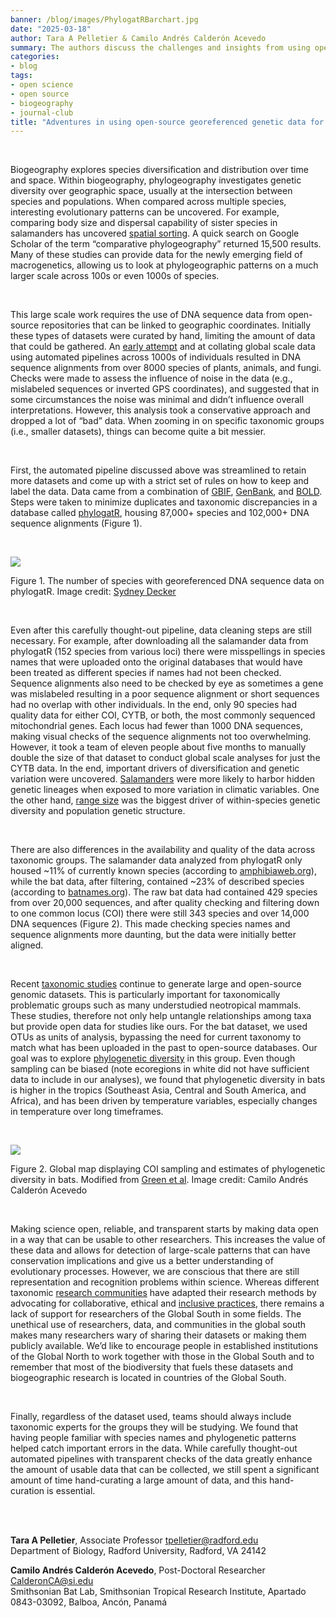 ```yaml
---
banner: /blog/images/PhylogatRBarchart.jpg 
date: "2025-03-18"  
author: Tara A Pelletier & Camilo Andrés Calderón Acevedo
summary: The authors discuss the challenges and insights from using open-source georeferenced genetic data for large-scale biogeography.
categories:
- blog
tags: 
- open science
- open source
- biogeography
- journal-club
title: "Adventures in using open-source georeferenced genetic data for large-scale biogeography" 
---
```


&nbsp;

Biogeography explores species diversification and distribution over time and space. Within biogeography, phylogeography investigates genetic diversity over geographic space, usually at the intersection between species and populations. When compared across multiple species, interesting evolutionary patterns can be uncovered. For example, comparing body size and dispersal capability of sister species in salamanders has uncovered [spatial sorting](https://onlinelibrary.wiley.com/doi/10.1111/jbi.12833). A quick search on Google Scholar of the term “comparative phylogeography” returned 15,500 results. Many of these studies can provide data for the newly emerging field of macrogenetics, allowing us to look at phylogeographic patterns on a much larger scale across 100s or even 1000s of species.  

&nbsp;  

This large scale work requires the use of DNA sequence data from open-source repositories that can be linked to geographic coordinates. Initially these types of datasets were curated by hand, limiting the amount of data that could be gathered. An [early attempt](https://royalsocietypublishing.org/doi/10.1098/rsbl.2017.0566) and  at collating global scale data using automated pipelines across 1000s of individuals resulted in DNA sequence alignments from over 8000 species of plants, animals, and fungi. Checks were made to assess the influence of noise in the data (e.g., mislabeled sequences or inverted GPS coordinates), and suggested that in some circumstances the noise was minimal and didn’t influence overall interpretations. However, this analysis took a conservative approach and dropped a lot of “bad” data. When zooming in on specific taxonomic groups (i.e., smaller datasets), things can become quite a bit messier.  

&nbsp;  
 
First, the automated pipeline discussed above was streamlined to retain more datasets and come up with a strict set of rules on how to keep and label the data. Data came from a combination of [GBIF](https://www.gbif.org/), [GenBank](https://www.ncbi.nlm.nih.gov/genbank/about/), and [BOLD](https://v4.boldsystems.org/). Steps were taken to minimize duplicates and taxonomic discrepancies in a database called [phylogatR](https://onlinelibrary.wiley.com/doi/10.1111/1755-0998.13673), housing 87,000+ species and 102,000+ DNA sequence alignments (Figure 1).  
 
&nbsp;  

![](/blog/images/PhylogatRBarchart.jpg)

Figure 1. The number of species with georeferenced DNA sequence data on phylogatR. Image credit: [Sydney Decker](https://skdecker.wixsite.com/home/)  

&nbsp;  
 
Even after this carefully thought-out pipeline, data cleaning steps are still necessary. For example, after downloading all the salamander data from phylogatR (152 species from various loci) there were misspellings in species names that were uploaded onto the original databases that would have been treated as different species if names had not been checked. Sequence alignments also need to be checked by eye as sometimes a gene was mislabeled resulting in a poor sequence alignment or short sequences had no overlap with other individuals. In the end, only 90 species had quality data for either COI, CYTB, or both, the most commonly sequenced mitochondrial genes. Each locus had fewer than 1000 DNA sequences, making visual checks of the sequence alignments not too overwhelming. However, it took a team of eleven people about five months to manually double the size of that dataset to conduct global scale analyses for just the CYTB data. In the end, important drivers of diversification and genetic variation were uncovered. [Salamanders](https://doi.org/10.1371/journal.pone.0310932) were more likely to harbor hidden genetic lineages when exposed to more variation in climatic variables. One the other hand, [range size](https://www.biorxiv.org/content/10.1101/2025.01.24.634750v1) was the biggest driver of within-species genetic diversity and population genetic structure.  

&nbsp;  
 
There are also differences in the availability and quality of the data across taxonomic groups. The salamander data analyzed from phylogatR only housed ~11% of currently known species (according to [amphibiaweb.org](https://amphibiaweb.org/)), while the bat data, after filtering, contained ~23% of described species (according to [batnames.org](https://batnames.org/)). The raw bat data had contained 429 species from over 20,000 sequences, and after quality checking and filtering down to one common locus (COI) there were still 343 species and over 14,000 DNA sequences (Figure 2). This made checking species names and sequence alignments more daunting, but the data were initially better aligned.   

&nbsp;  
 
Recent [taxonomic studies](https://doi.org/10.1016/j.ympev.2021.107356) continue to generate large and open-source genomic datasets. This is particularly important for taxonomically problematic groups such as many understudied neotropical mammals. These studies, therefore not only help untangle relationships among taxa but provide open data for studies like ours. For the bat dataset, we used OTUs as units of analysis, bypassing the need for current taxonomy to match what has been uploaded in the past to open-source databases. Our goal was to explore [phylogenetic diversity](https://www.biorxiv.org/content/10.1101/2025.02.18.636314v1) in this group. Even though sampling can be biased (note ecoregions in white did not have sufficient data to include in our analyses), we found that phylogenetic diversity in bats is higher in the tropics (Southeast Asia, Central and South America, and Africa), and has been driven by temperature variables, especially changes in temperature over long timeframes.  

&nbsp;  

![](/blog/images/PD_ecoregions109_Landscape_3298.6x1360.6px.jpg)

Figure 2. Global map displaying COI sampling and estimates of phylogenetic diversity in bats. Modified from [Green et al](https://www.biorxiv.org/content/10.1101/2025.02.18.636314v1). Image credit: Camilo Andrés Calderón Acevedo  

&nbsp;  
 
Making science open, reliable, and transparent starts by making data open in a way that can be usable to other researchers. This increases the value of these data and allows for detection of large-scale patterns that can have conservation implications and give us a better understanding of evolutionary processes. However, we are conscious that there are still representation and recognition problems within science. Whereas different taxonomic [research communities](https://zookeys.pensoft.net/article/109586/) have adapted their research methods by advocating for collaborative, ethical and [inclusive practices](https://doi.org/10.1098/rspb.2023.2840), there remains a lack of support for researchers of the Global South in some fields. The unethical use of researchers, data, and communities in the global south makes many researchers wary of sharing their datasets or making them publicly available. We’d like to encourage people in established institutions of the Global North to work together with those in the Global South and to remember that most of the biodiversity that fuels these datasets and biogeographic research is located in countries of the Global South.  

&nbsp;  
  
Finally, regardless of the dataset used, teams should always include taxonomic experts for the groups they will be studying. We found that having people familiar with species names and phylogenetic patterns helped catch important errors in the data. While carefully thought-out automated pipelines with transparent checks of the data greatly enhance the amount of usable data that can be collected, we still spent a significant amount of time hand-curating a large amount of data, and this hand-curation is essential.  

 
&nbsp;  
&nbsp;  

**Tara A Pelletier**, Associate Professor [tpelletier@radford.edu](mailto:tpelletier@radford.edu)  
Department of Biology, Radford University, Radford, VA 24142  
  
**Camilo Andrés Calderón Acevedo**, Post-Doctoral Researcher [CalderonCA@si.edu](mailto:CalderonCA@si.edu)  
Smithsonian Bat Lab, Smithsonian Tropical Research Institute, Apartado 0843-03092, Balboa, Ancón, Panamá

